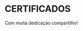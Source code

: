 # CERTIFICADOS
Com muita dedicação compartilho!



<!--
Para Acessar o github pelo Comando 
deve se abrir o caminho que consta na maquina : cd "C:\Users\luccas.faustino\Desktop\ACOES_PARTICULAR\FACULDADE\COMPLEMENTARES\ANALISE_DE_DADOS_EM_PYTHON\CERTIFICADOS"
apos acessar 
git branch
git add .
git commit -m "Adicionando meus arquivos ao main"
git push -u origin main 
-->

